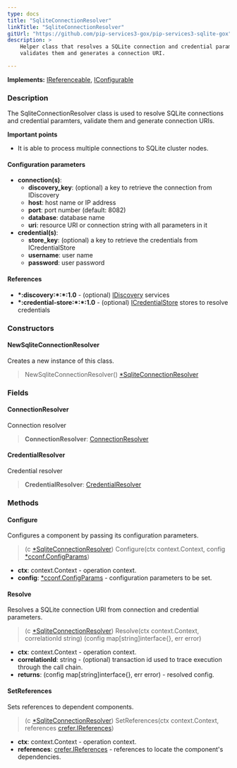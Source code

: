 ```yaml
---
type: docs
title: "SqliteConnectionResolver"
linkTitle: "SqliteConnectionResolver"
gitUrl: "https://github.com/pip-services3-gox/pip-services3-sqlite-gox"
description: >
    Helper class that resolves a SQLite connection and credential parameters,
    validates them and generates a connection URI.

---
```


**Implements:** [IReferenceable](../../../commons/refer/ireferenceable), [IConfigurable](../../../commons/config/iconfigurable)

### Description
The SqliteConnectionResolver class is used to resolve SQLite connections and credential paramters, validate them and generate connection URIs.

**Important points**  

- It is able to process multiple connections to SQLite cluster nodes.


#### Configuration parameters

- **connection(s)**:
    - **discovery_key**: (optional) a key to retrieve the connection from IDiscovery
    - **host**: host name or IP address
    - **port**: port number (default: 8082)
    - **database**: database name
    - **uri**: resource URI or connection string with all parameters in it
- **credential(s)**:
    - **store_key**: (optional) a key to retrieve the credentials from ICredentialStore
    - **username**: user name
    - **password**: user password



#### References
- **\*:discovery:\*:\*:1.0** - (optional) [IDiscovery](../../../components/connect/idiscovery) services
- **\*:credential-store:\*:\*:1.0** - (optional) [ICredentialStore](../../../components/auth/icredential_store) stores to resolve credentials

### Constructors

#### NewSqliteConnectionResolver
Creates a new instance of this class.

> NewSqliteConnectionResolver() [*SqliteConnectionResolver]()


### Fields

<span class="hide-title-link">

#### ConnectionResolver
Connection resolver
> **ConnectionResolver**: [ConnectionResolver](../../../components/connect/connection_resolver) 

#### CredentialResolver
Credential resolver
> **CredentialResolver**: [CredentialResolver](../../../components/auth/credential_resolver) 

</span>


### Methods


#### Configure
Configures a component by passing its configuration parameters.

> (c [*SqliteConnectionResolver]()) Configure(ctx context.Context, config [*cconf.ConfigParams](../../../commons/config/config_params))

- **ctx**: context.Context - operation context.
- **config**: [*cconf.ConfigParams](../../../commons/config/config_params) - configuration parameters to be set.


#### Resolve
Resolves a SQLite connection URI from connection and credential parameters.

> (c [*SqliteConnectionResolver]()) Resolve(ctx context.Context, correlationId string) (config map[string]interface{}, err error)

- **ctx**: context.Context - operation context.
- **correlationId**: string - (optional) transaction id used to trace execution through the call chain.
- **returns**: (config map[string]interface{}, err error) - resolved config.


#### SetReferences
Sets references to dependent components.

> (c [*SqliteConnectionResolver]()) SetReferences(ctx context.Context, references [crefer.IReferences](../../../commons/refer/ireferences))

- **ctx**: context.Context - operation context.
- **references**: [crefer.IReferences](../../../commons/refer/ireferences) - references to locate the component's dependencies.
